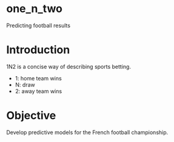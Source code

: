 # one_n_two
Predicting football results
# Introduction
1N2 is a concise way of describing sports betting.
- 1: home team wins
- N: draw
- 2: away team wins
# Objective
Develop predictive models for the French football championship.
